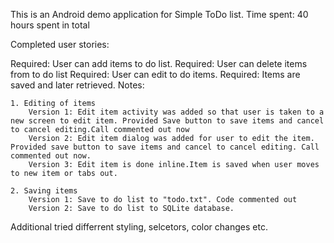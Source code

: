 This is an Android demo application for Simple ToDo list.
Time spent: 40 hours spent in total

Completed user stories:

Required: User can add items to do list.
Required: User can delete items from to do list
Required: User can edit to do items.
Required: Items are saved and later retrieved.
Notes:

	1. Editing of items
		Version 1: Edit item activity was added so that user is taken to a new screen to edit item. Provided Save button to save items and cancel to cancel editing.Call commented out now
		Version 2: Edit item dialog was added for user to edit the item. Provided save button to save items and cancel to cancel editing. Call commented out now. 
		Version 3: Edit item is done inline.Item is saved when user moves to new item or tabs out.
	
	2. Saving items
		Version 1: Save to do list to "todo.txt". Code commented out
		Version 2: Save to do list to SQLite database.

Additional tried differrent styling, selcetors, color changes etc. 
